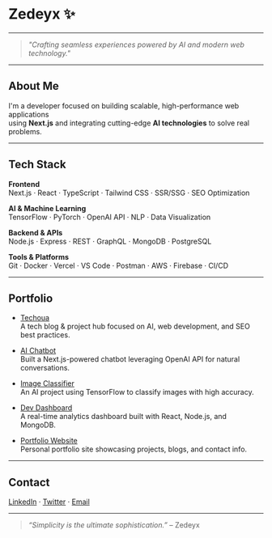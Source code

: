 # Zedeyx ✨

---

> *"Crafting seamless experiences powered by AI and modern web technology."*  

---

## About Me

I'm a developer focused on building scalable, high-performance web applications  
using **Next.js** and integrating cutting-edge **AI technologies** to solve real problems.  

---

## Tech Stack

**Frontend**  
Next.js · React · TypeScript · Tailwind CSS · SSR/SSG · SEO Optimization  

**AI & Machine Learning**  
TensorFlow · PyTorch · OpenAI API · NLP · Data Visualization  

**Backend & APIs**  
Node.js · Express · REST · GraphQL · MongoDB · PostgreSQL  

**Tools & Platforms**  
Git · Docker · Vercel · VS Code · Postman · AWS · Firebase · CI/CD  

---
## Portfolio

- [Techoua](https://techoua.com)  
  A tech blog & project hub focused on AI, web development, and SEO best practices.

- [AI Chatbot](https://github.com/yourusername/ai-chatbot)  
  Built a Next.js-powered chatbot leveraging OpenAI API for natural conversations.

- [Image Classifier](https://github.com/yourusername/image-classifier)  
  An AI project using TensorFlow to classify images with high accuracy.

- [Dev Dashboard](https://github.com/yourusername/dev-dashboard)  
  A real-time analytics dashboard built with React, Node.js, and MongoDB.

- [Portfolio Website](https://yourportfolio.com)  
  Personal portfolio site showcasing projects, blogs, and contact info.

---

## Contact

[LinkedIn](https://linkedin.com/in/your-linkedin) · [Twitter](https://twitter.com/your-twitter) · [Email](mailto:your-email@example.com)

---

> *“Simplicity is the ultimate sophistication.”* – Zedeyx
